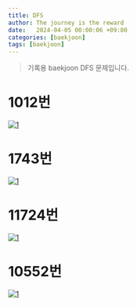 ```yaml
---
title: DFS
author: The journey is the reward
date:   2024-04-05 00:00:06 +09:00
categories: [baekjoon]
tags: [baekjoon]
---
```


> 기록용 baekjoon DFS 문제입니다.

#  1012번

<a  href="https://github.com/LeeNaYoung240/LeeNaYoung240.github.io/assets/107848521/375a792f-5cea-4807-aba2-0de4ad9c04e7"  class="popup img-link"><img  src="https://github.com/LeeNaYoung240/LeeNaYoung240.github.io/assets/107848521/375a792f-5cea-4807-aba2-0de4ad9c04e7"  alt="1"  loading="lazy"></a>   


# 1743번

<a  href="https://github.com/LeeNaYoung240/LeeNaYoung240.github.io/assets/107848521/28dc4dd0-bf69-4748-bf57-cbe48ff06f77"  class="popup img-link"><img  src="https://github.com/LeeNaYoung240/LeeNaYoung240.github.io/assets/107848521/28dc4dd0-bf69-4748-bf57-cbe48ff06f77"  alt="1"  loading="lazy"></a>   

# 11724번

<a  href="https://github.com/LeeNaYoung240/LeeNaYoung240.github.io/assets/107848521/1a6ed46c-2c96-47fa-a13b-53262437c72c"  class="popup img-link"><img  src="https://github.com/LeeNaYoung240/LeeNaYoung240.github.io/assets/107848521/1a6ed46c-2c96-47fa-a13b-53262437c72c"  alt="1"  loading="lazy"></a>  

# 10552번

<a  href="https://github.com/LeeNaYoung240/LeeNaYoung240.github.io/assets/107848521/080860ff-6e68-477d-8fef-6a257181da96"  class="popup img-link"><img  src="https://github.com/LeeNaYoung240/LeeNaYoung240.github.io/assets/107848521/080860ff-6e68-477d-8fef-6a257181da96"  alt="1"  loading="lazy"></a>  
